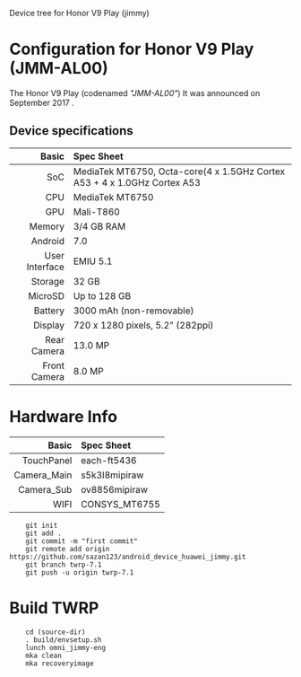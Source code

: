 Device tree for Honor V9 Play (jimmy)

Configuration for Honor V9 Play (JMM-AL00)
========================================================

The Honor V9 Play (codenamed _"JMM-AL00"_)
It was announced on September 2017 .

## Device specifications

Basic             | Spec Sheet
-----------------:|:-------------------------
SoC               | MediaTek MT6750, Octa-core(4 x 1.5GHz Cortex A53 + 4 x 1.0GHz Cortex A53
CPU               | MediaTek MT6750
GPU               | Mali-T860
Memory            | 3/4 GB RAM
Android           | 7.0
User Interface    | EMIU 5.1
Storage           | 32 GB
MicroSD           | Up to 128 GB
Battery           | 3000 mAh (non-removable)
Display           | 720 x 1280 pixels, 5.2" (282ppi)
Rear Camera       | 13.0 MP
Front Camera      | 8.0 MP

# Hardware Info

Basic             | Spec Sheet
-----------------:|:-------------------------
TouchPanel        | each-ft5436
Camera_Main       | s5k3I8mipiraw
Camera_Sub        | ov8856mipiraw
WIFI              | CONSYS_MT6755

        git init
        git add .
        git commit -m "first commit"
        git remote add origin https://github.com/sazan123/android_device_huawei_jimmy.git
        git branch twrp-7.1
        git push -u origin twrp-7.1

# Build TWRP
  
        cd (source-dir)
        . build/envsetup.sh
        lunch omni_jimmy-eng
        mka clean
        mka recoveryimage

